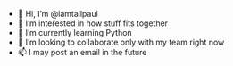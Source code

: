 - 👋 Hi, I’m @iamtallpaul
- 👀 I’m interested in how stuff fits together
- 🌱 I’m currently learning Python
- 💞️ I’m looking to collaborate only with my team right now
- 📫 I may post an email in the future
<!---
iamtallpaul/iamtallpaul is a ✨ special ✨ repository because its `README.md` (this file) appears on your GitHub profile.
You can click the Preview link to take a look at your changes.
--->
